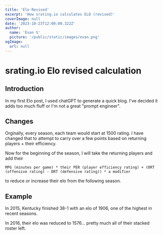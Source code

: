 ```yaml
---
title: 'Elo Revised'
excerpt: 'How srating.io calculates ELO (revised)'
coverImage: null
date: '2023-10-23T12:00:00.322Z'
author:
  name: 'Evan S'
  picture: '/public/static/images/evan.png'
ogImage:
  url: null
---
```


# srating.io Elo revised calculation

## Introduction
In my first Elo post, I used chatGPT to generate a quick blog. I've decided it adds too much fluff or I'm not a great "prompt engineer".

## Changes
Orginally, every season, each team would start at 1500 rating. I have changed that to attempt to carry over a few points based on returning players + their efficiency.

Now for the beginning of the season, I will take the returning players and add their

```MPG (minutes per game) * their PER (player efficiency rating) + (ORT (offensive rating) - DRT (defensive rating)) * a modifier```

to reduce or increase their elo from the following season.

## Example
In 2015, Kentucky finished 38-1 with an elo of 1906, one of the highest in recent seasons.

In 2016, their elo was reduced to 1576... pretty much all of their stacked roster left.

